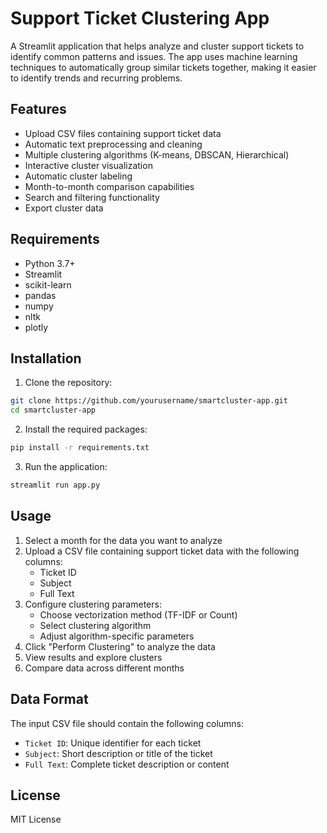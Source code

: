 # Support Ticket Clustering App

A Streamlit application that helps analyze and cluster support tickets to identify common patterns and issues. The app uses machine learning techniques to automatically group similar tickets together, making it easier to identify trends and recurring problems.

## Features

- Upload CSV files containing support ticket data
- Automatic text preprocessing and cleaning
- Multiple clustering algorithms (K-means, DBSCAN, Hierarchical)
- Interactive cluster visualization
- Automatic cluster labeling
- Month-to-month comparison capabilities
- Search and filtering functionality
- Export cluster data

## Requirements

- Python 3.7+
- Streamlit
- scikit-learn
- pandas
- numpy
- nltk
- plotly

## Installation

1. Clone the repository:
```bash
git clone https://github.com/yourusername/smartcluster-app.git
cd smartcluster-app
```

2. Install the required packages:
```bash
pip install -r requirements.txt
```

3. Run the application:
```bash
streamlit run app.py
```

## Usage

1. Select a month for the data you want to analyze
2. Upload a CSV file containing support ticket data with the following columns:
   - Ticket ID
   - Subject
   - Full Text
3. Configure clustering parameters:
   - Choose vectorization method (TF-IDF or Count)
   - Select clustering algorithm
   - Adjust algorithm-specific parameters
4. Click "Perform Clustering" to analyze the data
5. View results and explore clusters
6. Compare data across different months

## Data Format

The input CSV file should contain the following columns:
- `Ticket ID`: Unique identifier for each ticket
- `Subject`: Short description or title of the ticket
- `Full Text`: Complete ticket description or content

## License

MIT License 